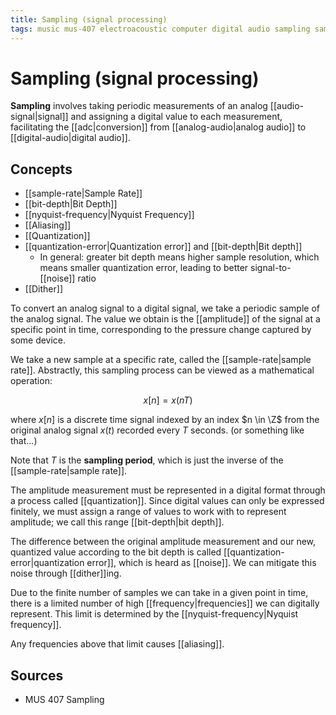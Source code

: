 ```yaml
---
title: Sampling (signal processing)
tags: music mus-407 electroacoustic computer digital audio sampling sample-rate bit-depth sample dynamic-range quantization
---
```


# Sampling (signal processing)

**Sampling** involves taking periodic measurements of an analog [[audio-signal|signal]] and assigning a digital value to each measurement, facilitating the [[adc|conversion]] from [[analog-audio|analog audio]] to [[digital-audio|digital audio]].

## Concepts

- [[sample-rate|Sample Rate]]
- [[bit-depth|Bit Depth]]
- [[nyquist-frequency|Nyquist Frequency]]
- [[Aliasing]]
- [[Quantization]]
- [[quantization-error|Quantization error]] and [[bit-depth|Bit depth]]
  - In general: greater bit depth means higher sample resolution, which means smaller quantization error, leading to better signal-to-[[noise]] ratio
- [[Dither]]

To convert an analog signal to a digital signal, we take a periodic sample of the analog signal. The value we obtain is the [[amplitude]] of the signal at a specific point in time, corresponding to the pressure change captured by some device.

We take a new sample at a specific rate, called the [[sample-rate|sample rate]]. Abstractly, this sampling process can be viewed as a mathematical operation:

$$x[n] = x(nT)$$

where $x[n]$ is a discrete time signal indexed by an index $n \in \Z$ from the original analog signal $x(t)$ recorded every $T$ seconds. (or something like that...)

Note that $T$ is the **sampling period**, which is just the inverse of the [[sample-rate|sample rate]].

The amplitude measurement must be represented in a digital format through a process called [[quantization]]. Since digital values can only be expressed finitely, we must assign a range of values to work with to represent amplitude; we call this range [[bit-depth|bit depth]].

The difference between the original amplitude measurement and our new, quantized value according to the bit depth is called [[quantization-error|quantization error]], which is heard as [[noise]]. We can mitigate this noise through [[dither]]ing.

Due to the finite number of samples we can take in a given point in time, there is a limited number of high [[frequency|frequencies]] we can digitally represent. This limit is determined by the [[nyquist-frequency|Nyquist frequency]].

Any frequencies above that limit causes [[aliasing]].

## Sources

- MUS 407 Sampling
